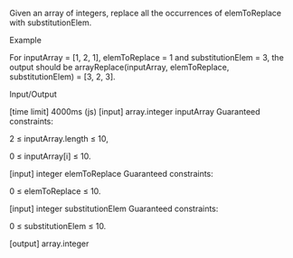 Given an array of integers, replace all the occurrences of elemToReplace with substitutionElem.

Example

For inputArray = [1, 2, 1], elemToReplace = 1 and substitutionElem = 3, the output should be arrayReplace(inputArray, elemToReplace, substitutionElem) = [3, 2, 3].

Input/Output

[time limit] 4000ms (js)
[input] array.integer inputArray
Guaranteed constraints:

2 ≤ inputArray.length ≤ 10,

0 ≤ inputArray[i] ≤ 10.

[input] integer elemToReplace
Guaranteed constraints:

0 ≤ elemToReplace ≤ 10.

[input] integer substitutionElem
Guaranteed constraints:

0 ≤ substitutionElem ≤ 10.

[output] array.integer